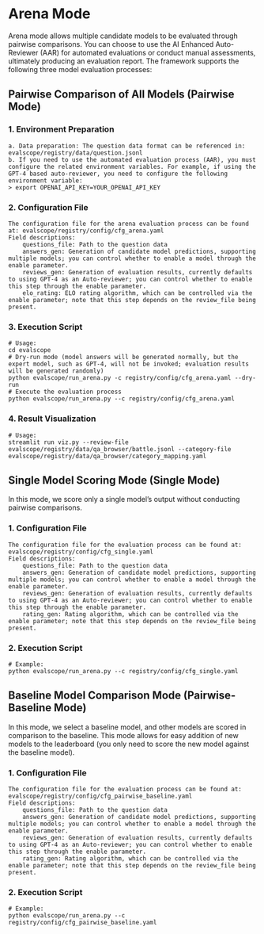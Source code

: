 # Arena Mode

Arena mode allows multiple candidate models to be evaluated through pairwise comparisons. You can choose to use the AI Enhanced Auto-Reviewer (AAR) for automated evaluations or conduct manual assessments, ultimately producing an evaluation report. The framework supports the following three model evaluation processes:

## Pairwise Comparison of All Models (Pairwise Mode)

### 1. Environment Preparation
```text
a. Data preparation: The question data format can be referenced in: evalscope/registry/data/question.jsonl
b. If you need to use the automated evaluation process (AAR), you must configure the related environment variables. For example, if using the GPT-4 based auto-reviewer, you need to configure the following environment variable:
> export OPENAI_API_KEY=YOUR_OPENAI_API_KEY
```

### 2. Configuration File
```text
The configuration file for the arena evaluation process can be found at: evalscope/registry/config/cfg_arena.yaml
Field descriptions:
    questions_file: Path to the question data
    answers_gen: Generation of candidate model predictions, supporting multiple models; you can control whether to enable a model through the enable parameter.
    reviews_gen: Generation of evaluation results, currently defaults to using GPT-4 as an Auto-reviewer; you can control whether to enable this step through the enable parameter.
    elo_rating: ELO rating algorithm, which can be controlled via the enable parameter; note that this step depends on the review_file being present.
```

### 3. Execution Script
```shell
# Usage:
cd evalscope
# Dry-run mode (model answers will be generated normally, but the expert model, such as GPT-4, will not be invoked; evaluation results will be generated randomly)
python evalscope/run_arena.py -c registry/config/cfg_arena.yaml --dry-run
# Execute the evaluation process
python evalscope/run_arena.py --c registry/config/cfg_arena.yaml
```

### 4. Result Visualization
```shell
# Usage:
streamlit run viz.py --review-file evalscope/registry/data/qa_browser/battle.jsonl --category-file evalscope/registry/data/qa_browser/category_mapping.yaml
```

## Single Model Scoring Mode (Single Mode)

In this mode, we score only a single model’s output without conducting pairwise comparisons.

### 1. Configuration File
```text
The configuration file for the evaluation process can be found at: evalscope/registry/config/cfg_single.yaml
Field descriptions:
    questions_file: Path to the question data
    answers_gen: Generation of candidate model predictions, supporting multiple models; you can control whether to enable a model through the enable parameter.
    reviews_gen: Generation of evaluation results, currently defaults to using GPT-4 as an Auto-reviewer; you can control whether to enable this step through the enable parameter.
    rating_gen: Rating algorithm, which can be controlled via the enable parameter; note that this step depends on the review_file being present.
```

### 2. Execution Script
```shell
# Example:
python evalscope/run_arena.py --c registry/config/cfg_single.yaml
```

## Baseline Model Comparison Mode (Pairwise-Baseline Mode)

In this mode, we select a baseline model, and other models are scored in comparison to the baseline. This mode allows for easy addition of new models to the leaderboard (you only need to score the new model against the baseline model).

### 1. Configuration File
```text
The configuration file for the evaluation process can be found at: evalscope/registry/config/cfg_pairwise_baseline.yaml
Field descriptions:
    questions_file: Path to the question data
    answers_gen: Generation of candidate model predictions, supporting multiple models; you can control whether to enable a model through the enable parameter.
    reviews_gen: Generation of evaluation results, currently defaults to using GPT-4 as an Auto-reviewer; you can control whether to enable this step through the enable parameter.
    rating_gen: Rating algorithm, which can be controlled via the enable parameter; note that this step depends on the review_file being present.
```

### 2. Execution Script
```shell
# Example:
python evalscope/run_arena.py --c registry/config/cfg_pairwise_baseline.yaml
```